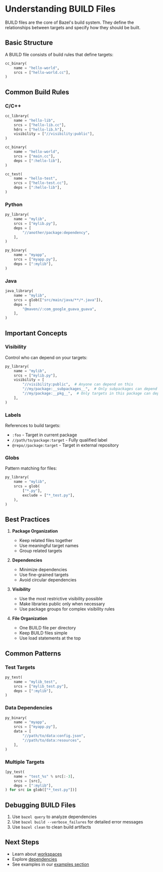 # Understanding BUILD Files

BUILD files are the core of Bazel's build system. They define the relationships between targets and specify how they should be built.

## Basic Structure

A BUILD file consists of build rules that define targets:

```python
cc_binary(
    name = "hello-world",
    srcs = ["hello-world.cc"],
)
```

## Common Build Rules

### C/C++

```python
cc_library(
    name = "hello-lib",
    srcs = ["hello-lib.cc"],
    hdrs = ["hello-lib.h"],
    visibility = ["//visibility:public"],
)

cc_binary(
    name = "hello-world",
    srcs = ["main.cc"],
    deps = [":hello-lib"],
)

cc_test(
    name = "hello-test",
    srcs = ["hello-test.cc"],
    deps = [":hello-lib"],
)
```

### Python

```python
py_library(
    name = "mylib",
    srcs = ["mylib.py"],
    deps = [
        "//another/package:dependency",
    ],
)

py_binary(
    name = "myapp",
    srcs = ["myapp.py"],
    deps = [":mylib"],
)
```

### Java

```python
java_library(
    name = "mylib",
    srcs = glob(["src/main/java/**/*.java"]),
    deps = [
        "@maven//:com_google_guava_guava",
    ],
)
```

## Important Concepts

### Visibility

Control who can depend on your targets:

```python
py_library(
    name = "mylib",
    srcs = ["mylib.py"],
    visibility = [
        "//visibility:public",  # Anyone can depend on this
        "//my/package:__subpackages__",  # Only subpackages can depend on this
        "//my/package:__pkg__",  # Only targets in this package can depend on this
    ],
)
```

### Labels

References to build targets:

- `:foo` - Target in current package
- `//path/to/package:target` - Fully qualified label
- `@repo//package:target` - Target in external repository

### Globs

Pattern matching for files:

```python
py_library(
    name = "mylib",
    srcs = glob(
        ["*.py"],
        exclude = ["*_test.py"],
    ),
)
```

## Best Practices

1. **Package Organization**
   - Keep related files together
   - Use meaningful target names
   - Group related targets

2. **Dependencies**
   - Minimize dependencies
   - Use fine-grained targets
   - Avoid circular dependencies

3. **Visibility**
   - Use the most restrictive visibility possible
   - Make libraries public only when necessary
   - Use package groups for complex visibility rules

4. **File Organization**
   - One BUILD file per directory
   - Keep BUILD files simple
   - Use load statements at the top

## Common Patterns

### Test Targets

```python
py_test(
    name = "mylib_test",
    srcs = ["mylib_test.py"],
    deps = [":mylib"],
)
```

### Data Dependencies

```python
py_binary(
    name = "myapp",
    srcs = ["myapp.py"],
    data = [
        "//path/to/data:config.json",
        "//path/to/data:resources",
    ],
)
```

### Multiple Targets

```python
[py_test(
    name = "test_%s" % src[:-3],
    srcs = [src],
    deps = [":mylib"],
) for src in glob(["*_test.py"])]
```

## Debugging BUILD Files

1. Use `bazel query` to analyze dependencies
2. Use `bazel build --verbose_failures` for detailed error messages
3. Use `bazel clean` to clean build artifacts

## Next Steps

- Learn about [workspaces](/guide/workspaces)
- Explore [dependencies](/guide/dependencies)
- See examples in our [examples section](/examples/basic-build)
